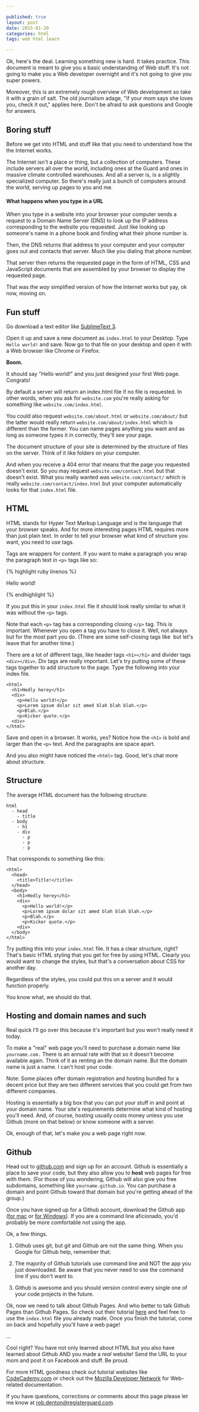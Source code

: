 ```yaml
---

published: true
layout: post
date: 2015-01-20
categories: html
tags: web html learn

---
```


Ok, here's the deal. Learning something new is hard. It takes practice. This document is meant to give you a basic understanding of Web stuff. It's not going to make you a Web developer overnight and it's not going to give you super powers.

Moreover, this is an extremely rough overview of Web development so take it with a grain of salt. The old journalism adage, "If your mom says she loves you, check it out," applies here. Don't be afraid to ask questions and Google for answers.

## Boring stuff
Before we get into HTML and stuff like that you need to understand how the the Internet works.

The Internet isn't a place or thing, but a collection of computers. These include servers all over the world, including ones at the Guard and ones in massive climate controlled warehouses. And all a server is, is a slightly specialized computer. So there's really just a bunch of computers around the world, serving up pages to you and me.

#### What happens when you type in a URL

When you type in a website into your browser your computer sends a request to a Domain Name Server (DNS) to look up the IP address corresponding to the website you requested. Just like looking up someone's name in a phone book and finding what their phone number is.

Then, the DNS returns that address to your computer and your computer goes out and contacts that server. Much like you dialing that phone number.

That server then returns the requested page in the form of HTML, CSS and JavaScript documents that are assembled by your browser to display the requested page.

That was the *way* simplified version of how the Internet works but yay, ok now, moving on.

## Fun stuff
Go download a text editor like [SublimeText 3](http://www.sublimetext.com).

Open it up and save a new document as `index.html` to your Desktop. Type `Hello world!` and save. Now go to that file on your desktop and open it with a Web browser like Chrome or Firefox.

**Boom.**

It should say "Hello world!" and you just designed your first Web page. Congrats!

By default a server will return an index.html file if no file is requested. In other words, when you ask for `website.com` you're really asking for something like `website.com/index.html`.

You could also request `website.com/about.html` or `website.com/about/` but the latter would really return `website.com/about/index.html` which is different than the former. You can name pages anything you want and as long as someone types it in correctly, they'll see your page.

The document structure of your site is determined by the structure of files on the server. Think of it like folders on your computer.

And when you receive a 404 error that means that the page you requested doesn't exist. So you may request `website.com/contact.html` but that doesn't exist. What you really wanted was `website.com/contact/` which is really `website.com/contact/index.html` but your computer automatically looks for that `index.html` file.

## HTML

HTML stands for Hyper Text Markup Language and is the language that your browser speaks. And for more interesting pages HTML requires more than just plain text. In order to tell your browser what kind of structure you want, you need to use tags.

Tags are wrappers for content. If you want to make a paragraph you wrap the paragraph text in `<p>` tags like so:

{% highlight ruby linenos %}
<p>Hello world!</p>
{% endhighlight %}

If you put this in your `index.html` file it should look really similar to what it was without the `<p>` tags.

Note that each `<p>` tag has a corresponding closing `</p>` tag. This is important. Whenever you open a tag you have to close it. Well, not always but for the most part you do. (There are some self-closing tags like <img> but let's leave that for another time.)

There are a lot of different tags, like header tags `<h1></h1>` and divider tags `<div></div>`. Div tags are really important. Let's try putting some of these tags together to add structure to the page. Type the following into your index file.

```
<html>
  <h1>Hedly herey</h1>
  <div>
    <p>Hello world!</p>
    <p>Lorem ipsum dolar sit amed blah blah blah.</p>
    <p>Blah.</p>
    <p>Kicker quote.</p>
  <div>
</html>
```

Save and open in a browser. It works, yes? Notice how the `<h1>` is bold and larger than the `<p>` text. And the paragraphs are space apart.

And you also might have noticed the `<html>` tag. Good, let's chat more about structure.

## Structure

The average HTML document has the following structure:

```
html
  - head
    - title
  - body
    - h1
    - div
      - p
      - p
      - p
```

That corresponds to something like this:

```
<html>
  <head>
    <title>Title!</title>
  </head>
  <body>
    <h1>Hedly herey</h1>
    <div>
      <p>Hello world!</p>
      <p>Lorem ipsum dolar sit amed blah blah blah.</p>
      <p>Blah.</p>
      <p>Kicker quote.</p>
    <div>
  </body>
</html>
```

Try putting this into your `index.html` file. It has a clear structure, right? That's basic HTML styling that you get for free by using HTML. Clearly you would want to change the styles, but that's a conversation about CSS for another day.

Regardless of the styles, you could put this on a server and it would function properly.

You know what, we should do that.

## Hosting and domain names and such

Real quick I'll go over this because it's important but you won't really need it today.

To make a "real" web page you'll need to purchase a domain name like `yourname.com.` There is an annual rate with that so it doesn't become available again. Think of it as renting an the domain name. But the domain name is just a name. I can't host your code.

Note: Some places offer domain registration and hosting bundled for a decent price but they are two different services that you could get from two different companies.

Hosting is essentially a big box that you can put your stuff in and point at your domain name. Your site's requirements determine what kind of hosting you'll need. And, of course, hosting usually costs money unless you use Github (more on that below) or know someone with a server.

Ok, enough of that, let's make you a web page right now.

## Github

Head out to [github.com](http://github.com) and sign up for an account. Github is essentially a place to save your code, but they also allow you to **host** web pages for free with them. (For those of you wondering, Github will also give you free subdomains, something like `yourname.github.io`. You can purchase a domain and point Github toward that domain but you're getting ahead of the group.)

Once you have signed up for a Github account, download the Github app ([for mac](http://mac.github.com) or [for Windows](http://windows.github.com)). If you are a command line aficionado, you'd probably be more comfortable not using the app.

Ok, a few things.

1. Github uses git, but git and Github are not the same thing. When you Google for Github help, remember that.

1. The majority of Github tutorials use command line and NOT the app you just downloaded. Be aware that you never need to use the command line if you don't want to.

1. Github is awesome and you should version control every single one of your code projects in the future.

Ok, now we need to talk about Github Pages. And who better to talk Github Pages than Github Pages. So check out their tutorial [here](https://pages.github.com/) and feel free to use the `index.html` file you already made. Once you finish the tutorial, come on back and hopefully you'll have a web page!

...

Cool right? You have not only learned about HTML but you also have learned about Github AND you made a *real* website! Send the URL to your mom and post it on Facebook and stuff. Be proud.

For more HTML goodness check out tutorial websites like [CodeCademy.com](http://codecademy.com) or check out the [Mozilla Developer Network](https://developer.mozilla.org/en-US/) for Web-related documentation.

If you have questions, corrections or comments about this page please let me know at [rob.denton@registerguard.com](mailto:rob.denton@registerguard.com).
